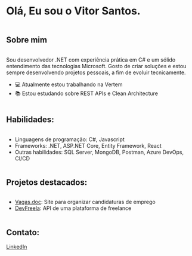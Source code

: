 # Olá, Eu sou o Vitor Santos.
<div style="display: inline-block"></div>

## Sobre mim
<div style="display: inline-block">
  <p>Sou desenvolvedor .NET com experiência prática em C# e um sólido entendimento das tecnologias Microsoft. Gosto de criar soluções e estou sempre desenvolvendo projetos pessoais, a fim de evoluir tecnicamente.</p>
  <ul>
    <li>💻 Atualmente estou trabalhando na Vertem</li>
    <li>📚 Estou estudando sobre REST APIs e Clean Architecture</li>
  </ul>
</div>

## Habilidades:
<div style="display: inline-block">
  <ul>
    <li>Linguagens de programação: C#, Javascript</li>
    <li>Frameworks: .NET, ASP.NET Core, Entity Framework, React</li>
    <li>Outras habilidades: SQL Server, MongoDB, Postman, Azure DevOps, CI/CD</li>
  </ul>
</div>

## Projetos destacados:
<div style="display: inline-block">
  <ul>
    <li><a href="https://github.com/vitxr10/Vagas.doc">Vagas.doc</a>: Site para organizar candidaturas de emprego</li>
    <li><a href="https://github.com/vitxr10/devfreela-api">DevFreela</a>: API de uma plataforma de freelance</li>
  </ul>
</div>

## Contato:
<div style="display: inline-block">
  <a href="https://www.linkedin.com/in/vitor-santos-alves/">LinkedIn</a>
</div>
